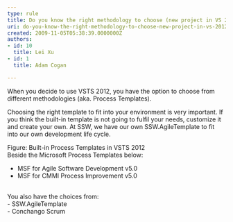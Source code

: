 ```yaml
---
type: rule
title: Do you know the right methodology to choose (new project in VS 2012)?
uri: do-you-know-the-right-methodology-to-choose-new-project-in-vs-2012
created: 2009-11-05T05:38:39.0000000Z
authors:
- id: 10
  title: Lei Xu
- id: 1
  title: Adam Cogan

---
```




<span class='intro'> <p>When you decide to use VSTS 2012, you have the option to choose from different methodologies (aka. Process Templates). </p><p>Choosing the right template to fit into your environment is very important. If you think the built-in template is not going to fulfil your needs, customize it and create your own. At SSW, we have our own SSW.AgileTemplate to fit into our own development life cycle. 
</p> </span>


  <img class="ms-rteCustom-ImageArea" src="/Management/RulesToBetterProjectManagement/PublishingImages/VSTS2010ProcessTemplates.jpg" alt="" /> <br>
<font class="ms-rteCustom-FigureNormal">Figure&#58; Built-in Process Templates in VSTS 2012</font><br>
Beside the Microsoft Process Templates below&#58;<br>
- MSF for Agile Software Development v5.0<br>
- MSF for CMMI Process Improvement v5.0<br>
<br>
You also have the choices from&#58;<br>
- SSW.AgileTemplate<br>
- Conchango Scrum<br>
<br>
<br>
<br>
<br>



